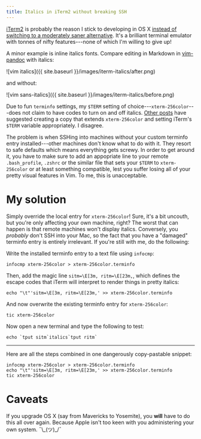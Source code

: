 ```yaml
---
title: Italics in iTerm2 without breaking SSH
---
```


[iTerm2][] is probably the reason I stick to developing in OS X [instead
of switching to a moderately saner alternative][Grey]. It's a brilliant
terminal emulator with tonnes of nifty features---none of which I'm
willing to give up!

A minor example is inline italics fonts. Compare editing in Markdown in
[vim-pandoc][] with italics:

![vim italics]({{ site.baseurl }}/images/iterm-italics/after.png)

and without:

![vim sans-italics]({{ site.baseurl }}/images/iterm-italics/before.png)

Due to fun `terminfo` settings, my `$TERM` setting of
choice---`xterm-256color`---does not claim to have codes to turn on and
off italics. [Other posts][pearce] have suggested creating a copy that
extends `xterm-256color` and setting iTerm's `$TERM` variable
appropriately. I disagree.

The problem is when SSHing into machines without your custom terminfo
entry installed---other machines don't know what to do with it. They
resort to safe defaults which means everything gets screwy. In order to
get around it, you have to make sure to add an appopriate line to your
remote `.bash_profile`, `.zshrc` or the similar file that sets your
`$TERM` to `xterm-256color` or at least something compatible, lest you
suffer losing all of your pretty visual features in Vim. To me, this is
unacceptable.

# My solution

Simply override the local entry for `xterm-256color`! Sure, it's a bit
uncouth, but you're only affecting your own machine, right? The worst
that can happen is that remote machines won't display italics.
Conversely, you _probably_ don't SSH into your Mac, so the fact that you
have a "damaged" terminfo entry is entirely irrelevant. If you're still
with me, do the following:

Write the installed terminfo entry to a text file using `infocmp`:

    infocmp xterm-256color > xterm-256color.terminfo

Then, add the magic line `sitm=\E[3m, ritm=\E[23m,`, which defines the
escape codes that iTerm will interpret to render things in pretty
italics:

    echo "\t"'sitm=\E[3m, ritm=\E[23m,' >> xterm-256color.terminfo

And now overwrite the existing terminfo entry for `xterm-256color`:

    tic xterm-256color

Now open a new terminal and type the following to test:

    echo `tput sitm`italics`tput ritm`

---

Here are all the steps combined in one dangerously copy-pastable
snippet:

    infocmp xterm-256color > xterm-256color.terminfo
    echo "\t"'sitm=\E[3m, ritm=\E[23m,' >> xterm-256color.terminfo
    tic xterm-256color

# Caveats

If you upgrade OS X (say from Mavericks to Yosemite), you **will** have
to do this all over again. Because Apple isn't too keen with you
administering your own system. ¯\\\_(ツ)\_/¯

[iTerm2]: http://iterm2.com/downloads.html
[vim-pandoc]: https://github.com/vim-pandoc/vim-pandoc
[pearce]: https://alexpearce.me/2014/05/italics-in-iterm2-vim-tmux/
[Grey]: http://www.hellointernet.fm/podcast/23
